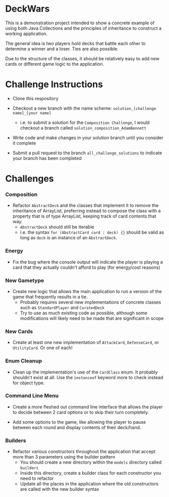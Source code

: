 # DeckWars

This is a demonstration project intended to show a concrete example of using both Java Collections and the principles of inheritance to construct a working application.

The general idea is two players hold decks that battle each other to determine a winner and a loser. Ties are also possible.

Due to the structure of the classes, it should be relatively easy to add new cards or different game logic to the application.

# Challenge Instructions

- Clone this respository
   

- Checkout a new branch with the name scheme: `solution_[challenge name]_[your name]`
    - i.e. to submit a solution for the `Composition Challenge`, I would checkout a branch called `solution_composition_AdamBennett`
  

- Write code and make changes in your solution branch until you consider it complete
   

- Submit a pull request to the branch `all_challenge_solutions` to indicate your branch has been completed


# Challenges

### Composition

- Refactor `AbstractDeck` and the classes that implement it to remove the inheritance of ArrayList, preferring instead to compose the class with a property that is of type ArrayList, keeping track of card contents that way.
    - `AbstractDeck` should still be iterable
    - i.e. the syntax `for (AbstractCard card : deck) {}` should be valid as long as `deck` is an instance of an `AbstractDeck`.

### Energy

- Fix the bug where the console output will indicate the player is playing a card that they actually couldn't afford to play (for energy/cost reasons)

### New Gametype

- Create new logic that allows the main application to run a version of the game that frequently results in a tie.
    - Probably requires several new implementations of concrete classes such as `StandardPlayer` and `CuratedDeck`
    - Try to use as much existing code as possible, although some modifications will likely need to be made that are significant in scope

### New Cards

- Create at least one new implementation of `AttackCard`, `DefenseCard`, or `UtilityCard`. Or one of each!

### Enum Cleanup

- Clean up the implementation's use of the `CardClass` enum. It probably shouldn't exist at all. Use the `instanceof` keyword more to check instead for object type.

### Command Line Menu

- Create a more fleshed out command line interface that allows the player to decide between 2 card options or to skip their turn completely.

- Add some options to the game, like allowing the player to pause between each round and display contents of their deck/hand.

### Builders

- Refactor various constructors throughout the application that accept more than 3 parameters using the builder pattern
  - You should create a new directory within the `models` directory called `builders`
  - Inside this directory, create a builder class for each constructor you need to refactor
  - Update all the places in the application where the old constructors are called with the new builder syntax
